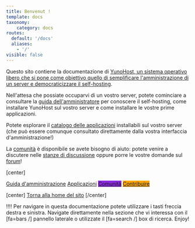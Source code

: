 ```yaml
---
title: Benvenut !
template: docs
taxonomy:
    category: docs
routes:
  default: '/docs'
  aliases:
    - '/'
visible: false
---
```


Questo sito contiene la documentazione di [YunoHost, un sistema operativo libero che si pone come obiettivo quello di semplificare l'amministrazione di un server e democraticizzare il self-hosting](/whatsyunohost).

Nell'attesa che possiate occuparvi di un vostro server, potete cominciare a consultare la [guida dell'amministratore](/admindoc) per conoscere il self-hosting, come installare YunoHost sul vostro server e come installare le vostre prime applicazioni.

Potete esplorare il [catalogo delle applicazioni](/apps) installabili sul vostro server (che può essere comunque consultato direttamente dalla vostra interfaccia d'amministrazione!)

La [comunità](/community) è disponibile se avete bisogno di aiuto: potete venire a discutere nelle [stanze di discussione](/chat_rooms) oppure porre le vostre domande sul [forum](/community/forum)!

[center]

<a href="/admindoc" class="btn btn-lg btn-primary inline"><i class="fa fa-cogs"></i> Guida d'amministrazione</a>
<a href="/apps" class="btn btn-lg btn-success inline"><i class="fa fa-cubes"></i> Applicazioni</a>
<a href="/community" class="btn btn-lg btn-primary" style="background: blueviolet;border-color: blueviolet;"><i class="fa fa-users"></i> Comunità</a>
<a href="/contribute" style="background: orange; border-color: orange;" class="btn btn-lg btn-error"><i class="fa fa-heart"></i> Contribuire</a>

[center]
<a href="https://yunohost.org/" class="btn btn-lg inline"><i class="fa fa-fw fa-arrow-left"></i> Torna alla home del sito</a>
[/center]

!!!! Per navigare in questa documentazione potete utilizzare i tasti freccia destra e sinistra. Navigate direttamente nella sezione che vi interessa con il [fa=bars /] pannello laterale o utilizzate il [fa=search /] box di ricerca. Enjoy!
